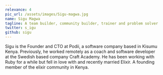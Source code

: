 ```yaml
---
relevance: 4
pic_url: /assets/images/Sigu-magwa.jpg
name: Sigu Magwa
tagline: A team builder, community builder, trainer and problem solver
twitter: s_igu
github: sigu
---
```


<p>Sigu is the Founder and CTO at Podii, a software company based in Kisumu Kenya. Previously, he worked remotely as a coach and software developer at the Swedish based company Craft Academy. He has been working with Ruby for a while but fell in love with and recently married Elixir. A founding member of the elixir community in Kenya. </p>
